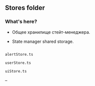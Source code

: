 ## Stores folder


### What's here?

- Общее хранилище стейт-менеджера.

- State manager shared storage.

```

alertStore.ts

userStore.ts

uiStore.ts

…

```
